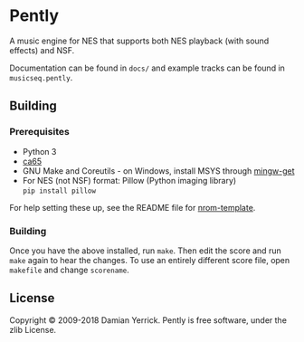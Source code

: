 # Pently

A music engine for NES that supports both NES playback (with sound
effects) and NSF.

Documentation can be found in `docs/` and example tracks can be found in `musicseq.pently`.

## Building

### Prerequisites

- Python 3
- [ca65](https://cc65.github.io/cc65/)
- GNU Make and Coreutils - on Windows, install MSYS through
  [mingw-get](http://www.mingw.org/wiki/Getting_Started)
- For NES (not NSF) format: Pillow (Python imaging library)  
  `pip install pillow`

For help setting these up, see the README file for
[nrom-template](https://github.com/pinobatch/nrom-template).

### Building

Once you have the above installed, run `make`.
Then edit the score and run `make` again to hear the changes.
To use an entirely different score file, open `makefile` and change
`scorename`.

## License

Copyright © 2009-2018 Damian Yerrick.
Pently is free software, under the zlib License.
